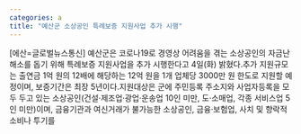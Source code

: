 ```yaml
---
categories: a
title: "예산군 소상공인 특례보증 지원사업 추가 시행"
---
```

[에산=글로벌뉴스통신] 예산군은 코로나19로 경영상 어려움을 겪는 소상공인의 자금난 해소를 돕기 위해 특례보증 지원사업을 추가 시행한다고 4일(화) 밝혔다.추가 지원규모는 출연금 1억 원의 12배에 해당하는 12억 원을 1개 업체당 3000만 원 한도로 지원할 예정이며, 보증기간은 최장 5년이다.지원대상은 군에 주민등록 주소지와 사업자등록을 모두 두고 있는 소상공인(건설·제조업·광업·운송업 10인 미만, 도·소매업, 각종 서비스업 5인 미만)이며, 금융기관과 여신거래가 불가능한 소상공인, 금융·보험업, 사치 및 향락적 소비나 투기를